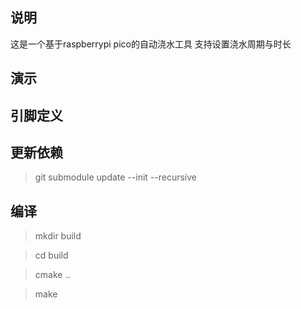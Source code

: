 ## 说明
这是一个基于raspberrypi pico的自动浇水工具
支持设置浇水周期与时长

## 演示

## 引脚定义

## 更新依赖
> git submodule update --init --recursive

## 编译
> mkdir build

> cd build

> cmake ..

> make